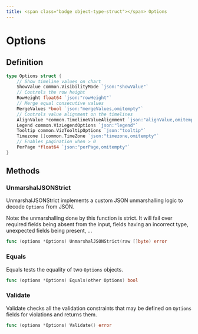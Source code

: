 ```yaml
---
title: <span class="badge object-type-struct"></span> Options
---
```

# <span class="badge object-type-struct"></span> Options

## Definition

```go
type Options struct {
    // Show timeline values on chart
    ShowValue common.VisibilityMode `json:"showValue"`
    // Controls the row height
    RowHeight float64 `json:"rowHeight"`
    // Merge equal consecutive values
    MergeValues *bool `json:"mergeValues,omitempty"`
    // Controls value alignment on the timelines
    AlignValue *common.TimelineValueAlignment `json:"alignValue,omitempty"`
    Legend common.VizLegendOptions `json:"legend"`
    Tooltip common.VizTooltipOptions `json:"tooltip"`
    Timezone []common.TimeZone `json:"timezone,omitempty"`
    // Enables pagination when > 0
    PerPage *float64 `json:"perPage,omitempty"`
}
```
## Methods

### <span class="badge object-method"></span> UnmarshalJSONStrict

UnmarshalJSONStrict implements a custom JSON unmarshalling logic to decode `Options` from JSON.

Note: the unmarshalling done by this function is strict. It will fail over required fields being absent from the input, fields having an incorrect type, unexpected fields being present, …

```go
func (options *Options) UnmarshalJSONStrict(raw []byte) error
```

### <span class="badge object-method"></span> Equals

Equals tests the equality of two `Options` objects.

```go
func (options *Options) Equals(other Options) bool
```

### <span class="badge object-method"></span> Validate

Validate checks all the validation constraints that may be defined on `Options` fields for violations and returns them.

```go
func (options *Options) Validate() error
```

